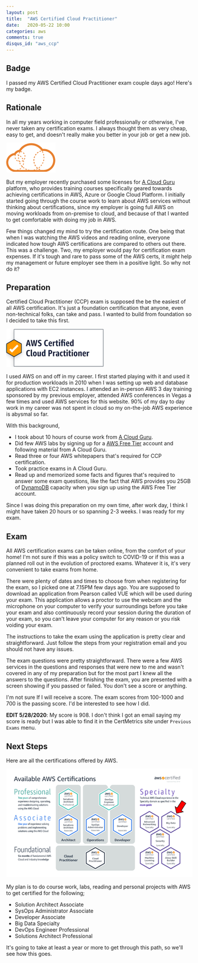```yaml
---
layout: post
title:  "AWS Certified Cloud Practitioner"
date:   2020-05-22 10:00
categories: aws
comments: true
disqus_id: "aws_ccp"
---
```


## Badge ##

I passed my AWS Certified Cloud Practitioner exam couple days ago! Here's my badge.

<div id="acclaim-badge-fh">
<div data-iframe-width="150" data-iframe-height="270" data-share-badge-id="1d7d7e82-6840-4b70-8046-35e9ff3d7924" data-share-badge-host="https://www.youracclaim.com"></div>
</div>

## Rationale ##

In all my years working in computer field professionally or otherwise, I've never taken any certification exams. I always thought them as very cheap, easy to get, and doesn't really make you better in your job or get a new job.

<img class="right-image" src="/assets/images/acloud-logo.png"
alt="A Cloud Guru Logo">

But my employer recently purchased some licenses for <a href="https://acloud.guru" target="_blank">A Cloud Guru</a> platform, who provides training courses specifically geared towards achieving certifications in AWS, Azure or Google Cloud Platform. I initially started going through the course work to learn about AWS services without thinking about certifications, since my employer is going full AWS on moving workloads from on-premise to cloud, and because of that I wanted to get comfortable with doing my job in AWS.

Few things changed my mind to try the certification route. One being that when I was watching the AWS videos and reading online, everyone indicated how tough AWS certifications are compared to others out there. This was a challenge. Two, my employer would pay for certification exam expenses. If it's tough and rare to pass some of the AWS certs, it *might* help my management or future employer see them in a positive light. So why not do it?

## Preparation ##

Certified Cloud Practitioner (CCP) exam is supposed the be the easiest of all AWS certification. It's just a foundation certification that anyone, even non-technical folks, can take and pass. I wanted to build from foundation so I decided to take this first.

<img class="left-image" src="/assets/images/aws-ccp.png"
alt="AWS Certified Cloud Practitioner Logo">

I used AWS on and off in my career. I first started playing with it and used it for production workloads in 2010 when I was setting up web and database applications with EC2 instances. I attended an in-person AWS 3 day training sponsored by my previous employer, attended AWS conferences in Vegas a few times and used AWS services for this website. 90% of my day to day work in my career was not spent in cloud so my on-the-job AWS experience is abysmal so far.

With this background,

* I took about 10 hours of course work from <a href="https://acloud.guru" target="_blank">A Cloud Guru</a>.
* Did few AWS labs by signing up for a <a href="https://aws.amazon.com/free/" target="_blank">AWS Free Tier</a> account and following material from A Cloud Guru.
* Read three or four AWS whitepapers that's required for CCP certification.
* Took practice exams in A Cloud Guru.
* Read up and memorized some facts and figures that's required to answer some exam questions, like the fact that AWS provides you 25GB of <a href="https://aws.amazon.com/dynamodb/" target="_blank">DynamoDB</a> capacity when you sign up using the AWS Free Tier account.

Since I was doing this preparation on my own time, after work day, I think I might have taken 20 hours or so spanning 2-3 weeks. I was ready for my exam.

## Exam ##

All AWS certification exams can be taken online, from the comfort of your home! I'm not sure if this was a policy switch to COVID-19 or if this was a planned roll out in the evolution of proctored exams. Whatever it is, it's very convenient to take exams from home.

There were plenty of dates and times to choose from when registering for the exam, so I picked one at 7.15PM few days ago. You are supposed to download an application from Pearson called VUE which will be used during your exam. This application allows a proctor to use the webcam and the microphone on your computer to verify your surroundings before you take your exam and also continuously record your session during the duration of your exam, so you can't leave your computer for any reason or you risk voiding your exam.

The instructions to take the exam using the application is pretty clear and straightforward. Just follow the steps from your registration email and you should not have any issues.

The exam questions were pretty straightforward. There were a few AWS services in the questions and responses that were new to me and wasn't covered in any of my preparation but for the most part I knew all the answers to the questions. After finishing the exam, you are presented with a screen showing if you passed or failed. You don't see a score or anything.

I'm not sure If I will receive a score. The exam scores from 100-1000 and 700 is the passing score. I'd be interested to see how I did.

**EDIT 5/28/2020**: My score is 908. I don't think I got an email saying my score is ready but I was able to find it in the CertMetrics site under `Previous Exams` menu.

## Next Steps ##

Here are all the certifications offered by AWS.

<img class="center-image border" src="/assets/images/aws-certs.png"
alt="AWS Certification Path Logo">

My plan is to do course work, labs, reading and personal projects with AWS to get certified for the following;

* Solution Architect Associate
* SysOps Administrator Associate
* Developer Associate
* Big Data Specialty
* DevOps Engineer Professional
* Solutions Architect Professional

It's going to take at least a year or more to get through this path, so we'll see how this goes.

<script type="text/javascript" async src="//cdn.youracclaim.com/assets/utilities/embed.js"></script>